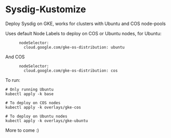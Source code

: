 # Sysdig-Kustomize
Deploy Sysdig on GKE, works for clusters with Ubuntu and COS node-pools

Uses default Node Labels to deploy on COS or Ubuntu nodes, for Ubuntu:

```
      nodeSelector:
        cloud.google.com/gke-os-distribution: ubuntu
```
And COS
```
      nodeSelector:
        cloud.google.com/gke-os-distribution: cos
```

To run:
```
# Only running Ubuntu
kubectl apply -k base

# To deploy on COS nodes
kubectl apply -k overlays/gke-cos

# To deploy on Ubuntu nodes
kubectl apply -k overlays/gke-ubuntu
```

More to come :)